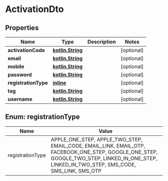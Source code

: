# ActivationDto

## Properties
Name | Type | Description | Notes
------------ | ------------- | ------------- | -------------
**activationCode** | [**kotlin.String**](.md) |  |  [optional]
**email** | [**kotlin.String**](.md) |  |  [optional]
**mobile** | [**kotlin.String**](.md) |  |  [optional]
**password** | [**kotlin.String**](.md) |  |  [optional]
**registrationType** | [**inline**](#RegistrationTypeEnum) |  |  [optional]
**tag** | [**kotlin.String**](.md) |  |  [optional]
**username** | [**kotlin.String**](.md) |  |  [optional]

<a name="RegistrationTypeEnum"></a>
## Enum: registrationType
Name | Value
---- | -----
registrationType | APPLE_ONE_STEP, APPLE_TWO_STEP, EMAIL_CODE, EMAIL_LINK, EMAIL_OTP, FACEBOOK_ONE_STEP, GOOGLE_ONE_STEP, GOOGLE_TWO_STEP, LINKED_IN_ONE_STEP, LINKED_IN_TWO_STEP, SMS_CODE, SMS_LINK, SMS_OTP
